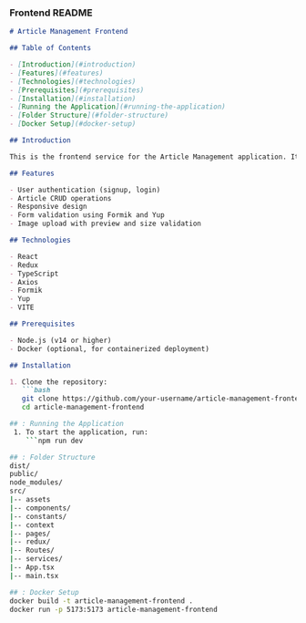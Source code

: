 
### Frontend README

```markdown
# Article Management Frontend

## Table of Contents

- [Introduction](#introduction)
- [Features](#features)
- [Technologies](#technologies)
- [Prerequisites](#prerequisites)
- [Installation](#installation)
- [Running the Application](#running-the-application)
- [Folder Structure](#folder-structure)
- [Docker Setup](#docker-setup)

## Introduction

This is the frontend service for the Article Management application. It provides a user interface for managing articles and user authentication.

## Features

- User authentication (signup, login)
- Article CRUD operations
- Responsive design
- Form validation using Formik and Yup
- Image upload with preview and size validation

## Technologies

- React
- Redux
- TypeScript
- Axios
- Formik
- Yup
- VITE

## Prerequisites

- Node.js (v14 or higher)
- Docker (optional, for containerized deployment)

## Installation

1. Clone the repository:
   ```bash
   git clone https://github.com/your-username/article-management-frontend.git
   cd article-management-frontend

## : Running the Application
 1. To start the application, run:
    ```npm run dev

## : Folder Structure
dist/
public/
node_modules/
src/
|-- assets
|-- components/
|-- constants/
|-- context
|-- pages/
|-- redux/
|-- Routes/
|-- services/
|-- App.tsx
|-- main.tsx

## : Docker Setup
docker build -t article-management-frontend .
docker run -p 5173:5173 article-management-frontend
